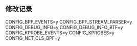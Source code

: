 ## 修改记录
CONFIG_BPF_EVENTS=y
CONFIG_BPF_STREAM_PARSER=y
CONFIG_DEBUG_INFO=y
CONFIG_DEBUG_INFO_BTF=y
CONFIG_KPROBE_EVENTS=y
CONFIG_KPROBES=y
CONFIG_NET_CLS_BPF=y